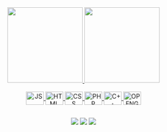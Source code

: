 
<div align="center">
  <a href="https://github.com/Joaootsutsuki">
  <img height="170em" src="https://github-readme-stats.vercel.app/api?username=Joaootsutsuki&show_icons=true&theme=tokyonight&include_all_commits=true&count_private=true"/>
  <img height="170em" src="https://github-readme-stats.vercel.app/api/top-langs/?username=Joaootsutsuki&layout=compact&langs_count=7&theme=tokyonight"/>
</div>
<div style="display: inline_block" align="center"><br>
  <img align="center" alt="JS" height="30" width="40" src="https://cdn.jsdelivr.net/gh/devicons/devicon@latest/icons/javascript/javascript-original.svg">
  <img align="center" alt="HTML" height="30" width="40" src="https://cdn.jsdelivr.net/gh/devicons/devicon@latest/icons/html5/html5-original.svg">
  <img align="center" alt="CSS" height="30" width="40" src="https://cdn.jsdelivr.net/gh/devicons/devicon@latest/icons/css3/css3-original.svg">
  <img align="center" alt="PHP" height="30" width="40" src="https://cdn.jsdelivr.net/gh/devicons/devicon@latest/icons/php/php-original.svg">  
  <img align="center" alt="C++" height="30" width="40" src="https://cdn.jsdelivr.net/gh/devicons/devicon@latest/icons/cplusplus/cplusplus-original.svg">  
  
  <img align="center" alt="OPENGL" height="30" width="40" src="https://cdn.jsdelivr.net/gh/devicons/devicon@latest/icons/opengl/opengl-original.svg">  
 
  
</div>
  
  ##
 
<div align="center"> 
  <a href="https://www.instagram.com/joao_vitosoaski/" target="_blank"><img src="https://img.shields.io/badge/-Instagram-%23E4405F?style=for-the-badge&logo=instagram&logoColor=white" target="_blank"></a>
  <a href = "mailto: aazaaz0990@gmail.com"><img src="https://img.shields.io/badge/-Gmail-%23333?style=for-the-badge&logo=gmail&logoColor=white" target="_blank"></a>
  <a href="https://www.linkedin.com/in/joão-vitor-vitosoaski-359750185" target="_blank"><img src="https://img.shields.io/badge/-LinkedIn-%230077B5?style=for-the-badge&logo=linkedin&logoColor=white" target="_blank"></a>  
</div>

